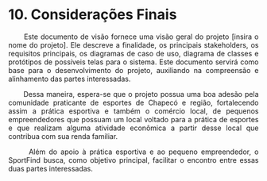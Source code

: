 # 10. Considerações Finais

<p style="text-align:justify">&nbsp;&nbsp;&nbsp;&nbsp;&nbsp;
Este documento de visão fornece uma visão geral do projeto [insira o nome do projeto]. Ele descreve a finalidade, os principais stakeholders, os requisitos principais, os diagramas de caso de uso, diagrama de classes e protótipos de possíveis telas para o sistema. Este documento servirá como base para o desenvolvimento do projeto, auxiliando na compreensão e alinhamento das partes interessadas.
</p>

<p style="text-align:justify">&nbsp;&nbsp;&nbsp;&nbsp;&nbsp;
Dessa maneira, espera-se que o projeto possua uma boa adesão pela comunidade praticante de esportes de Chapecó e região, fortalecendo assim a prática esportiva e também o comércio local, de pequenos empreendedores que possuam um local voltado para a prática de esportes e que realizam alguma atividade econômica a partir desse local que contribua com sua renda familiar.
</p>

<p style="text-align:justify">&nbsp;&nbsp;&nbsp;&nbsp;&nbsp;
Além do apoio à prática esportiva e ao pequeno empreendedor, o SportFind busca, como objetivo principal, facilitar o encontro entre essas duas partes interessadas.
</p>
